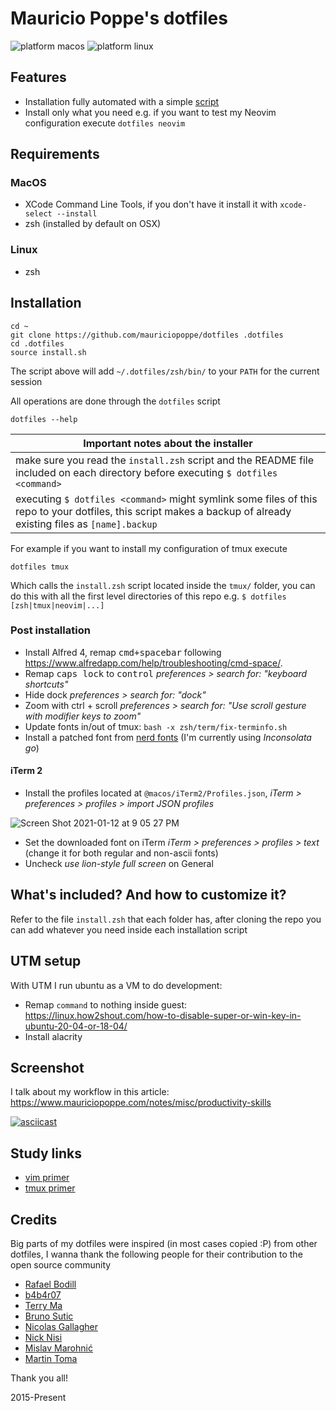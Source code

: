 # Mauricio Poppe's dotfiles

![platform macos](https://img.shields.io/badge/platform-macOS-orange.svg)
![platform linux](https://img.shields.io/badge/platform-linux-blue.svg)

## Features

- Installation fully automated with a simple [script](https://github.com/mauriciopoppe/dotfiles/blob/master/zsh/bin/dotfiles)
- Install only what you need e.g. if you want to test my Neovim configuration execute `dotfiles neovim`

## Requirements

### MacOS

- XCode Command Line Tools, if you don't have it install it with `xcode-select --install`
- zsh (installed by default on OSX)

### Linux

- zsh

## Installation

```
cd ~
git clone https://github.com/mauriciopoppe/dotfiles .dotfiles
cd .dotfiles
source install.sh
```

The script above will add `~/.dotfiles/zsh/bin/` to your `PATH` for the current session

All operations are done through the `dotfiles` script

```
dotfiles --help
```

| Important notes about the installer |
| ---- |
| make sure you read the `install.zsh` script and the README file included on each directory before executing `$ dotfiles <command>` |
| executing `$ dotfiles <command>` might symlink some files of this repo to your dotfiles, this script makes a backup of already existing files as `[name].backup` |

For example if you want to install my configuration of tmux execute

```
dotfiles tmux
```

Which calls the `install.zsh` script located inside the `tmux/` folder, you
can do this with all the first level directories of this repo e.g. `$ dotfiles
[zsh|tmux|neovim|...]`

### Post installation

- Install Alfred 4, remap <kbd>cmd+spacebar</kbd> following https://www.alfredapp.com/help/troubleshooting/cmd-space/.
- Remap <kbd>caps lock</kbd> to <kbd>control</kbd> *preferences > search for: "keyboard shortcuts"*
- Hide dock *preferences > search for: "dock"*
- Zoom with ctrl + scroll *preferences > search for: "Use scroll gesture with modifier keys to zoom"*
- Update fonts in/out of tmux: `bash -x zsh/term/fix-terminfo.sh`
- Install a patched font from [nerd fonts](https://www.nerdfonts.com/) (I'm currently using *Inconsolata go*)

#### iTerm 2

- Install the profiles located at `@macos/iTerm2/Profiles.json`, *iTerm > preferences > profiles > import JSON profiles*

![Screen Shot 2021-01-12 at 9 05 27 PM](https://user-images.githubusercontent.com/1616682/104408983-24369680-551a-11eb-8208-7a45a6061d93.jpg)

- Set the downloaded font on iTerm *iTerm > preferences > profiles > text* (change it for both regular and non-ascii fonts)
- Uncheck *use lion-style full screen* on General

## What's included? And how to customize it?

Refer to the file `install.zsh` that each folder has, after cloning the repo you
can add whatever you need inside each installation script

## UTM setup

With UTM I run ubuntu as a VM to do development:

- Remap `command` to nothing inside guest: https://linux.how2shout.com/how-to-disable-super-or-win-key-in-ubuntu-20-04-or-18-04/
- Install alacrity

## Screenshot

I talk about my workflow in this article: https://www.mauriciopoppe.com/notes/misc/productivity-skills

[![asciicast](https://asciinema.org/a/h9bEclMKVl9SONRqMe3yoyryF.svg)](https://asciinema.org/a/h9bEclMKVl9SONRqMe3yoyryF)

## Study links

- [vim primer](https://danielmiessler.com/study/vim/)
- [tmux primer](https://danielmiessler.com/study/tmux/)

## Credits

Big parts of my dotfiles were inspired (in most cases copied :P) from other dotfiles, I wanna thank the following people for their contribution to the open
source community

- [Rafael Bodill](https://github.com/rafi/vim-config)
- [b4b4r07](https://github.com/b4b4r07/dotfiles)
- [Terry Ma](https://github.com/terryma/dotfiles)
- [Bruno Sutic](https://github.com/nicknisi/dotfiles)
- [Nicolas Gallagher](https://github.com/necolas/dotfiles)
- [Nick Nisi](https://github.com/bruno-/dotfiles)
- [Mislav Marohnić](https://github.com/mislav/dotfiles)
- [Martin Toma](https://github.com/martin-svk/dot-files)

Thank you all!

2015-Present

[tpm]: https://github.com/tmux-plugins/tpm
[vim-plug]: https://github.com/junegunn/vim-plug
